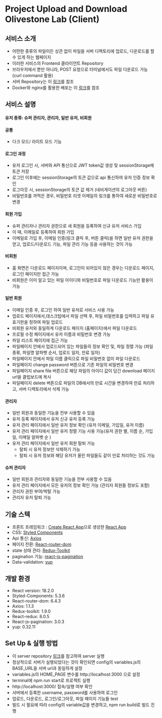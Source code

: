 # **Project Upload and Download Olivestone Lab (Client)**

## 서비스 소개

- 어떤한 종류의 파일이든 상관 없이 파일을 서버 디렉토리에 업로드, 다운로드를 할 수 있게 하는 웹페이지
- 이러한 서비스의 Frontend 클라이언트 Repository
- 브라우저에서 뿐만 아니라, POST 요청으로 터미널에서도 파일 다운로드 가능 (curl command 활용)
- 서버 Repository는 이 [링크](http://swrnd.olivestonelab.com:32790/shbaek1997/project-upload-download-server/-/blob/develop/README.md)를 참조
- Docker와 nginx를 활용한 배포는 이 [링크](http://swrnd.olivestonelab.com:32790/shbaek1997/project-upload-download-deploy)를 참조

## 서비스 설명

#### 유저 종류: 슈퍼 관리자, 관리자, 일반 유저, 비회원

#### 공통

- 다크 모드/ 라이트 모드 기능

#### 로그인 과정

- 유저 로그인 시, 서버와 API 통신으로 JWT token값 생성 및 sessionStorage에 토큰 저장
- 로그인 이후에는 sessionStorage의 토큰 값으로 api 통신하여 유저 인증 정보 확인
- 로그아웃 시, sessionStorage의 토큰 값 제거 (네비게이션의 로그아웃 버튼)
- 비밀번호를 까먹은 경우, 비밀번호 리셋 이메일의 링크를 통하여 새로운 비밀번호로 변경

#### 회원 가입

- 슈퍼 관리자나 관리자 권한으로 새 회원을 등록하여 신규 유저 서비스 가입
- 이 때, 이메일로 등록하여 회원 가입
- 이메일로 가입 후, 이메일 인증(링크 클릭 후, 버튼 클릭)을 하면 일반 유저 권한을 얻고, 업로드/다운로드 기능, 파일 관리 기능 등을 사용하는 것이 가능

#### 비회원

- 홈 화면은 다운로드 페이지이며, 로그인이 되어있지 않은 경우는 다운로드 페이지, 로그인 페이지만 접근 가능
- 비회원은 이미 알고 있는 파일 아이디와 비밀번호로 파일 다운로드 기능만 활용이 가능

#### 일반 회원

- 이메일 인증 후, 로그인 하여 일반 유저로 서비스 사용 가능
- 업로드 페이지에서,데스크탑에서 파일 선택 후, 파일 비밀번호를 입력하고 파일 유효기한을 정하여 파일 업로드
- 비회원 유저와 동일하게 다운로드 페이지 (홈페이지)에서 파일 다운로드
- 프로필 수정 페이지에서 유저 이름과 비밀번호 변경 가능
- 파일 리스트 페이지에 접근 가능
- 파일페이지 안에서 업로드되어 있는 파일들의 정보 확인 및, 파일 정렬 가능 (파일 종류, 파일명 알파벳 순서, 업로드 일자, 만료 일자)
- 파일페이지 안에서 파일 이름 클릭으로 파일 비밀번호 없이 파일 다운로드
- 파일페이지 change password 버튼으로 기존 파일의 비밀번호 변경
- 파일페이지 share file 버튼으로 해당 파일의 아이디 값이 담긴 download 페이지 url을 클립보드에 복사
- 파일페이지 delete 버튼으로 파일의 DB에서의 만료 시간을 변경하여 만료 처리하고, 서버 디렉토리에서 삭제 가능

#### 관리자

- 일반 회원과 동일한 기능을 전부 사용할 수 있음
- 유저 등록 페이지에서 유저 신규 유저 등록 가능
- 유저 관리 페이지에서 일반 유저 정보 확인 (유저 이메일, 가입일, 유저 이름)
- 유저 관리 페이지에서 일반 유저 정렬 기능 사용 가능(유저 권한 별, 이름 순, 가입일, 이메일 알파벳 순 )
- 유저 관리 페이지에서 일반 유저 회원 탈퇴 가능
  - 탈퇴 시 유저 정보만 삭제하기 가능
  - 탈퇴 시 유저 정보와 해당 유저가 올린 파일들도 같이 만료 처리하는 것도 가능

#### 슈퍼 관리자

- 일반 회원과 관리자와 동일한 기능을 전부 사용할 수 있음
- 유저 관리 페이지에서 모든 유저의 정보 확인 가능 (관리자 회원들 정보도 포함)
- 관리자 권한 부여/박탈 가능
- 관리자 유저 탈퇴 가능

## 기술 스텍

- 프론트 프레임워크 : [Create React App](https://create-react-app.dev/)으로 생성한 [React App](https://ko.reactjs.org/docs/getting-started.html)
- CSS: [Styled Components](https://styled-components.com/)
- Api 통신: [Axios](https://axios-http.com/kr/docs/intro)
- 페이지 전환: [React-router-dom](https://reactrouter.com/en/main)
- state 상태 관리: [Redux-Toolkit](https://redux-toolkit.js.org/)
- pagination 기능: [react-js-pagination](https://github.com/wwwaiser/react-js-pagination)
- Data-validation: [yup](https://github.com/jquense/yup)

## 개발 환경

- React version: 18.2.0
- Styled-Components: 5.3.6
- React-router-dom: 6.4.3
- Axios: 1.1.3
- Redux-toolkit: 1.9.0
- React-redux: 8.0.5
- React-js-pagination: 3.0.3
- yup: 0.32.11

## Set Up & 실행 방법

- 이 server repository [링크](http://swrnd.olivestonelab.com:32790/shbaek1997/project-upload-download-server/-/blob/develop/README.md)를 참고하여 server 실행
- 정상적으로 서버가 실행되었다는 것이 확인되면 config의 variables.js의 BASE_URL을 서버 url과 동일하게 설정
- variables.js의 HOME_PAGE 변수를 http://localhost:3000 으로 설정
- terminal에 npm run start로 프로젝트 실행
- http://localhost:3000/ 접속/실행 여부 확인
- 서버에서 등록한 username, password를 사용하여 로그인
- 업로드, 다운로드, 로그인/로그아웃, 파일 페이지 기능들 test
- 빌드 시 필요에 따라 config의 variable값을 변경하고, npm run build로 빌드 진행
